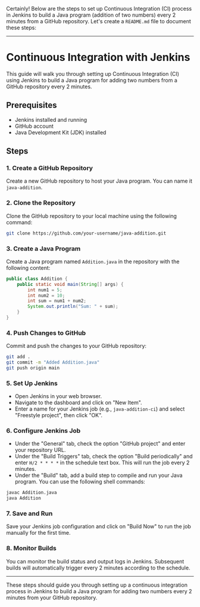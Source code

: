 Certainly! Below are the steps to set up Continuous Integration (CI) process in Jenkins to build a Java program (addition of two numbers) every 2 minutes from a GitHub repository. Let's create a `README.md` file to document these steps:

---

# Continuous Integration with Jenkins

This guide will walk you through setting up Continuous Integration (CI) using Jenkins to build a Java program for adding two numbers from a GitHub repository every 2 minutes.

## Prerequisites

- Jenkins installed and running
- GitHub account
- Java Development Kit (JDK) installed

## Steps

### 1. Create a GitHub Repository

Create a new GitHub repository to host your Java program. You can name it `java-addition`.

### 2. Clone the Repository

Clone the GitHub repository to your local machine using the following command:

```bash
git clone https://github.com/your-username/java-addition.git
```

### 3. Create a Java Program

Create a Java program named `Addition.java` in the repository with the following content:

```java
public class Addition {
    public static void main(String[] args) {
        int num1 = 5;
        int num2 = 10;
        int sum = num1 + num2;
        System.out.println("Sum: " + sum);
    }
}
```

### 4. Push Changes to GitHub

Commit and push the changes to your GitHub repository:

```bash
git add .
git commit -m "Added Addition.java"
git push origin main
```

### 5. Set Up Jenkins

- Open Jenkins in your web browser.
- Navigate to the dashboard and click on "New Item".
- Enter a name for your Jenkins job (e.g., `java-addition-ci`) and select "Freestyle project", then click "OK".

### 6. Configure Jenkins Job

- Under the "General" tab, check the option "GitHub project" and enter your repository URL.
- Under the "Build Triggers" tab, check the option "Build periodically" and enter `H/2 * * * *` in the schedule text box. This will run the job every 2 minutes.
- Under the "Build" tab, add a build step to compile and run your Java program. You can use the following shell commands:

```bash
javac Addition.java
java Addition
```

### 7. Save and Run

Save your Jenkins job configuration and click on "Build Now" to run the job manually for the first time.

### 8. Monitor Builds

You can monitor the build status and output logs in Jenkins. Subsequent builds will automatically trigger every 2 minutes according to the schedule.

---

These steps should guide you through setting up a continuous integration process in Jenkins to build a Java program for adding two numbers every 2 minutes from your GitHub repository.